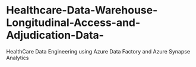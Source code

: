 # Healthcare-Data-Warehouse-Longitudinal-Access-and-Adjudication-Data-
HealthCare Data Engineering using Azure Data Factory and Azure Synapse Analytics
